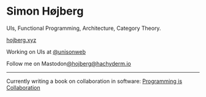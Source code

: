 # Simon Højberg
UIs, Functional Programming, Architecture, Category Theory. 

[hojberg.xyz](https://hojberg.xyz)

Working on UIs at [@unisonweb](https://github.com/unisonweb)

Follow me on Mastodon<a rel="me" href="https://hachyderm.io/@hojberg">@hojberg@hachyderm.io</a>

---

Currently writing a book on collaboration in software: [Programming is Collaboration](https://programming-is-collaboration.com)

<!--
**hojberg/hojberg** is a ✨ _special_ ✨ repository because its `README.md` (this file) appears on your GitHub profile.

Here are some ideas to get you started:

- 🔭 I’m currently working on ...
- 🌱 I’m currently learning ...
- 👯 I’m looking to collaborate on ...
- 🤔 I’m looking for help with ...
- 💬 Ask me about ...
- 📫 How to reach me: ...
- 😄 Pronouns: ...
- ⚡ Fun fact: ...
-->
